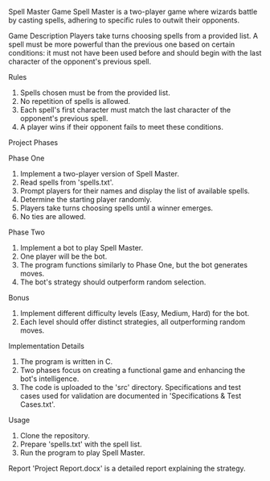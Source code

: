 Spell Master Game
Spell Master is a two-player game where wizards battle by casting spells, adhering to specific rules to outwit their opponents.

Game Description
Players take turns choosing spells from a provided list. A spell must be more powerful than the previous one based on certain conditions: it must not have been used before and should begin with the last character of the opponent's previous spell.

Rules
1. Spells chosen must be from the provided list.
2. No repetition of spells is allowed.
3. Each spell's first character must match the last character of the opponent's previous spell.
4. A player wins if their opponent fails to meet these conditions.

Project Phases

Phase One
1. Implement a two-player version of Spell Master.
2. Read spells from 'spells.txt'.
3. Prompt players for their names and display the list of available spells.
4. Determine the starting player randomly.
5. Players take turns choosing spells until a winner emerges.
6. No ties are allowed.

Phase Two
1. Implement a bot to play Spell Master.
2. One player will be the bot.
3. The program functions similarly to Phase One, but the bot generates moves.
4. The bot's strategy should outperform random selection.

Bonus
1. Implement different difficulty levels (Easy, Medium, Hard) for the bot.
2. Each level should offer distinct strategies, all outperforming random moves.

Implementation Details
1. The program is written in C.
2. Two phases focus on creating a functional game and enhancing the bot's intelligence.
3. The code is uploaded to the 'src' directory.
Specifications and test cases used for validation are documented in 'Specifications & Test Cases.txt'.

Usage
1. Clone the repository.
2. Prepare 'spells.txt' with the spell list.
3. Run the program to play Spell Master.

Report
'Project Report.docx' is a detailed report explaining the strategy.
